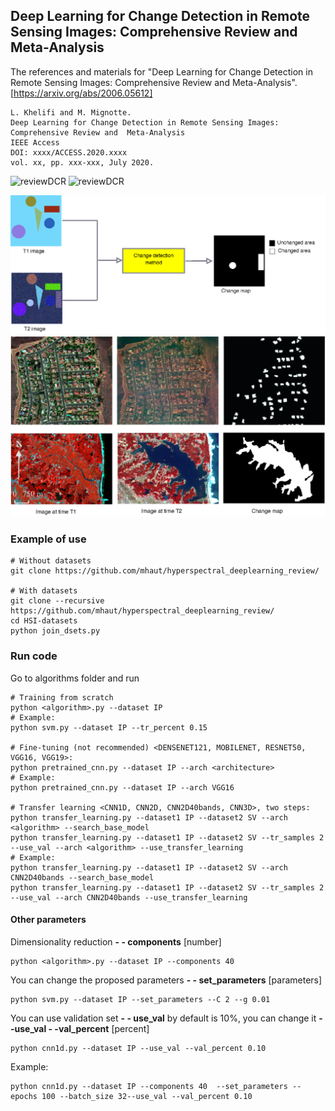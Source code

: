 ## Deep Learning for Change Detection in Remote Sensing Images: Comprehensive Review and  Meta-Analysis
  
The references and materials for "Deep Learning for Change Detection in Remote Sensing Images: Comprehensive Review and  Meta-Analysis".  
[https://arxiv.org/abs/2006.05612]
```
L. Khelifi and M. Mignotte.
Deep Learning for Change Detection in Remote Sensing Images: Comprehensive Review and  Meta-Analysis
IEEE Access
DOI: xxxx/ACCESS.2020.xxxx
vol. xx, pp. xxx-xxx, July 2020.
```

![reviewDCR](lazharkhelifi/deeplearning_changedetection_remotesensing_review/images/Fig-1.png)
![reviewDCR](lazharkhelifi/deeplearning_changedetection_remotesensing_review/images/Fig-2.png)


![reviewDCR](/images/Fig-1.png)
![reviewDCR](/images/Fig-2.png)
### Example of use
```
# Without datasets
git clone https://github.com/mhaut/hyperspectral_deeplearning_review/

# With datasets
git clone --recursive https://github.com/mhaut/hyperspectral_deeplearning_review/
cd HSI-datasets
python join_dsets.py
```

### Run code
Go to algorithms folder and run
```
# Training from scratch
python <algorithm>.py --dataset IP 
# Example:
python svm.py --dataset IP --tr_percent 0.15

# Fine-tuning (not recommended) <DENSENET121, MOBILENET, RESNET50, VGG16, VGG19>:
python pretrained_cnn.py --dataset IP --arch <architecture>
# Example:
python pretrained_cnn.py --dataset IP --arch VGG16

# Transfer learning <CNN1D, CNN2D, CNN2D40bands, CNN3D>, two steps:
python transfer_learning.py --dataset1 IP --dataset2 SV --arch <algorithm> --search_base_model
python transfer_learning.py --dataset1 IP --dataset2 SV --tr_samples 2 --use_val --arch <algorithm> --use_transfer_learning
# Example:
python transfer_learning.py --dataset1 IP --dataset2 SV --arch CNN2D40bands --search_base_model
python transfer_learning.py --dataset1 IP --dataset2 SV --tr_samples 2 --use_val --arch CNN2D40bands --use_transfer_learning
```

#### Other parameters
Dimensionality reduction **- - components** [number]
```
python <algorithm>.py --dataset IP --components 40
```
You can change the proposed parameters  **- - set_parameters** [parameters]
```
python svm.py --dataset IP --set_parameters --C 2 --g 0.01
```
You can use validation set  **- - use_val** by default is 10%, you can change it **- -use_val - -val_percent** [percent]
```
python cnn1d.py --dataset IP --use_val --val_percent 0.10
```
Example:
```
python cnn1d.py --dataset IP --components 40  --set_parameters --epochs 100 --batch_size 32--use_val --val_percent 0.10
```
